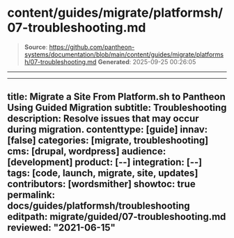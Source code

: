 # content/guides/migrate/platformsh/07-troubleshooting.md

> **Source**: https://github.com/pantheon-systems/documentation/blob/main/content/guides/migrate/platformsh/07-troubleshooting.md
> **Generated**: 2025-09-25 00:26:05

---

---
title: Migrate a Site From Platform.sh to Pantheon Using Guided Migration
subtitle: Troubleshooting
description: Resolve issues that may occur during migration.
contenttype: [guide]
innav: [false]
categories: [migrate, troubleshooting]
cms: [drupal, wordpress]
audience: [development]
product: [--]
integration: [--]
tags: [code, launch, migrate, site, updates]
contributors: [wordsmither]
showtoc: true
permalink: docs/guides/platformsh/troubleshooting
editpath: migrate/guided/07-troubleshooting.md
reviewed: "2021-06-15"
---

<Partial file="migrate/troubleshooting-migrate-general.md" />
<Partial file="migrate/troubleshooting-drupal.md" />
<Partial file="migrate/troubleshooting-wordpress.md" />
